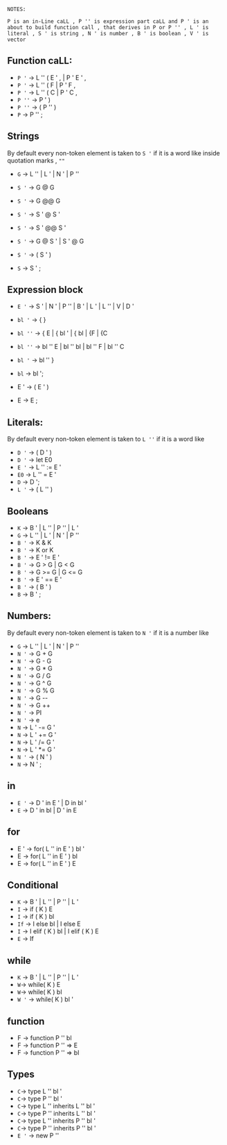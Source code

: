 
`NOTES:`

    P is an in-Line caLL , P '' is expression part caLL and P ' is an about to build function call , that derives in P or P '' , L ' is literal , S ' is string , N ' is number , B ' is boolean , V ' is vector


## Function caLL:

* `P '` -> L '' ( E ' , $|$ P ' E ' ,
* `P '` -> L '' ( F  $|$ P ' F ,
* `P '` -> L '' ( C  $|$ P ' C  ,
* `P ''` -> P ' )
* `P ''` -> ( P '' )
* `P` -> P '' ;

## Strings

By default every non-token element is taken to `S '` if it is a word like inside quotation marks , `""`

* `G` -> L '' $|$ L ' $|$ N ' $|$ P ''

* `S '` -> G @ G 
* `S '` -> G @@ G 
* `S '` -> S ' @ S '
* `S '` -> S ' @@ S ' 
* `S '` -> G @ S ' $|$ S ' @ G
* `S '` -> ( S ' )
* `S` -> S ' ;

## Expression block

* `E '` -> S ' $|$ N ' $|$ P '' $|$ B ' $|$ L ' $|$ L '' $|$ V $|$ D '
  
* `bl '` -> { }
  
* `bl ''` -> { E $|$ { bl ' $|$ { bl $|$ {F $|$ {C 
  
* `bl ''` -> bl '' E $|$ bl '' bl $|$ bl '' F $|$ bl '' C  
  
* `bl '` -> bl '' }

* `bl` -> bl ';

* E ' -> ( E ' )
  
* E  -> E ;

## Literals:

By default every non-token element is taken to `L ''` if it is a word like

* `D '` -> ( D ' )
* `D '` -> let E0
* `E '` -> L '' := E '
* `E0` -> L '' = E '
* `D` -> D '; 
* `L '` -> ( L '' ) 

## Booleans

* `K` -> B ' $|$ L '' $|$ P '' $|$ L '
* `G` -> L '' $|$ L ' $|$ N ' $|$ P ''
* `B '` -> K & K
* `B '` -> K or K
* `B '` -> E ' != E ' 
* `B '` ->  G > G $|$ G < G
* `B '` ->  G >= G $|$ G <= G
*  `B '` -> E ' == E ' 
* `B '` -> ( B ' )
* `B` -> B ' ; 

## Numbers:

By default every non-token element is taken to `N '` if it is a number like

* `G` -> L '' $|$ L ' $|$ N ' $|$ P ''
* `N '` -> G + G
* `N '` -> G - G
* `N '` -> G * G
* `N '` -> G / G
* `N '` -> G ^ G
* `N '` -> G % G
* `N '` -> G --
* `N '` -> G ++
* `N '` -> PI
* `N '` -> e 
* `N` -> L ' -= G '
* `N` -> L ' += G '
* `N` -> L ' /= G '
* `N` -> L ' *= G '
* `N '` -> ( N ' )
* `N` -> N ' ; 
   
## in

* `E '` -> D ' in E ' $|$ D in bl ' 
* `E` -> D ' in bl $|$ D ' in E

## for

* E ' -> for( L '' in E ' ) bl '
* E -> for( L '' in E ' ) bl
* E -> for( L '' in E ' ) E

##  Conditional

* `K` -> B ' $|$ L '' $|$ P '' $|$ L '
* `I` -> if ( K ) E
* `I` -> if ( K ) bl
* `If` -> I else bl $|$ I else E
* `I` -> I elif ( K ) bl $|$ I  elif ( K ) E
* `E` -> If

## while

* `K` -> B ' $|$ L '' $|$ P '' $|$ L '
* `W`-> while( K ) E
* `W`-> while( K ) bl
* `W '` -> while( K ) bl '

## function

* F -> function P '' bl
* F -> function P '' => E
* F -> function P '' => bl

## Types

* `C`-> type L '' bl '
* `C`-> type P '' bl ' 
* `C`-> type L '' inherits L '' bl '
* `C`-> type P '' inherits L '' bl '
* `C`-> type L '' inherits P '' bl '
* `C`-> type P '' inherits P '' bl '
* `E '` -> new P ''


